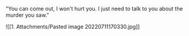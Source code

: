 "You can come out, I won't hurt you. I just need to talk to you about the murder you saw."

![[1. Attachments/Pasted image 20220711170330.jpg]]